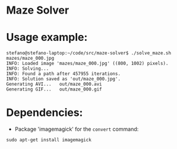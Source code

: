 Maze Solver
===

Usage example:
======
```
stefano@stefano-laptop:~/code/src/maze-solver$ ./solve_maze.sh mazes/maze_000.jpg
INFO: Loaded image 'mazes/maze_000.jpg' ((800, 1002) pixels).
INFO: Solving...
INFO: Found a path after 457955 iterations.
INFO: Solution saved as 'out/maze_000.jpg'.
Generating AVI...	out/maze_000.avi
Generating GIF...	out/maze_000.gif
```


Dependencies:
======
  * Package 'imagemagick' for the `convert` command:
  
  ```
  sudo apt-get install imagemagick
  ```
